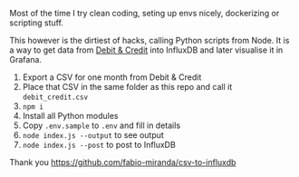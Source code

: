 Most of the time I try clean coding, seting up envs nicely, dockerizing or scripting stuff.

This however is the dirtiest of hacks, calling Python scripts from Node. It is a way to get data from [Debit & Credit](https://debitandcredit.app) into InfluxDB and later visualise it in Grafana.

1. Export a CSV for one month from Debit & Credit
2. Place that CSV in the same folder as this repo and call it `debit_credit.csv`
3. `npm i`
4. Install all Python modules
5. Copy `.env.sample` to `.env` and fill in details
6. `node index.js --output` to see output
7. `node index.js --post` to post to InfluxDB

Thank you https://github.com/fabio-miranda/csv-to-influxdb
